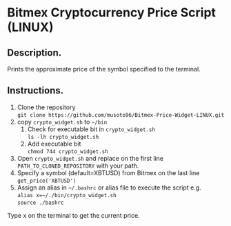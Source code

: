 # Bitmex Cryptocurrency Price Script (LINUX)

## Description.
Prints the approximate price of the symbol specified to the terminal.

## Instructions.
1. Clone the repository<br>
`git clone https://github.com/musoto96/Bitmex-Price-Widget-LINUX.git`
2. copy `crypto_widget.sh` to `~/bin`
    1. Check for executable bit in `crypto_widget.sh`<br>
    `ls -lh crypto_widget.sh`
    2. Add executable bit<br>
    `chmod 744 crypto_widget.sh`
3. Open `crypto_widget.sh` and replace on the first line `PATH_TO_CLONED_REPOSITORY` with your path.
4. Specify a symbol (default=XBTUSD) from Bitmex on the last line `get_price('XBTUSD')`
5. Assign an alias in `~/.bashrc` or alias file to execute the script e.g.<br>
`alias x=~/./bin/crypto_widget.sh`<br>
`source ./bashrc`

Type x on the terminal to get the current price.

